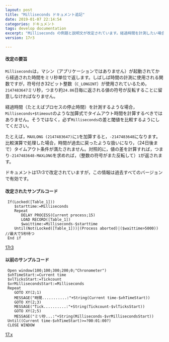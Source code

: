 ```yaml
---
layout: post
title: "Milliseconds ドキュメント追記"
date: 2019-01-07 22:14:54
categories: ドキュメント
tags: develop documentation
excerpt: "Milliseconds の例題と説明文が改定されています。経過時間を計測したい場合，関数から返される値を比較するのではなく，差を計算するべきである点が強調されています。値は約24日毎に符号が反転するからです。"
version: 17r3

---
```


#### 改定の要旨

``Milliseconds``は，マシン（アプリケーションではありません）が起動されてから経過された時間をミリ秒単位で返します。しばしば時間の計測に使用される関数ですが，符号付き32ビット整数（``C_LONGINT``）が使用されているため，``2147483647``ミリ秒，つまり約``24.86``日毎に返される値の符号が反転することに留意しなければなりません。

経過時間（たとえばプロセスの停止時間）を計測するような場合，``Milliseconds+$timeout``のような加算式でタイムアウト時間を計算するべきではありません。そうではなく，必ず``Milliseconds``の差と閾値を比較するようにしてください。

たとえば，``MAXLONG (2147483647)``に``1``を加算すると，``-2147483648``になります。比較演算で処理した場合，時間が過去に戻ったような扱いになり，（24日後まで）タイムアウト条件が満たされません。対照的に，値の差を計算すれば，つまり``-2147483648-MAXLONG``を求めれば，（整数の符号がまた反転して）``1``が返されます。

ドキュメントは17r3で改定されていますが，この情報は過去すべてのバージョンで有効です。

#### 改定されたサンプルコード

```
 If(Locked([Table_1]))
    $starttime:=Milliseconds
    Repeat
       DELAY PROCESS(Current process;15)
       LOAD RECORD([Table_1])
       $waittime:=Milliseconds-$starttime
    Until(Not(Locked([Table_1]))|(Process aborted)|($waittime>5000)) //最大で5秒待つ
 End if
```

[17r3](https://doc.4d.com/4Dv17R3/4D/17-R3/Milliseconds.301-3907274.ja.html)


#### 以前のサンプルコード

```
 Open window(100;100;300;200;0;"Chronometer")
 $vhTimeStart:=Current time
 $vlTicksStart:=Tickcount
 $vrMillisecondsStart:=Milliseconds
 Repeat
    GOTO XY(2;1)
    MESSAGE("時間...........:"+String(Current time-$vhTimeStart))
    GOTO XY(2;3)
    MESSAGE("Tick..........:"+String(Tickcount-$vlTicksStart))
    GOTO XY(2;5)
    MESSAGE("ミリ秒...:"+String(Milliseconds-$vrMillisecondsStart))
 Until((Current time-$vhTimeStart)>=?00:01:00?)
 CLOSE WINDOW
```

[17.x](https://doc.4d.com/4Dv16/4D/16.4/Milliseconds.301-3978208.ja.html)
